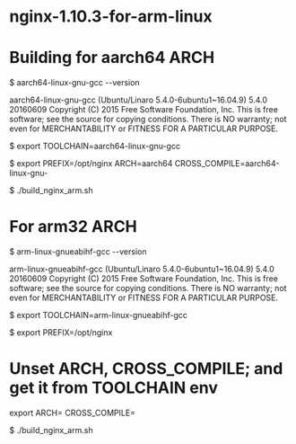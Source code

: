 # nginx-1.10.3-for-arm-linux

Building for aarch64 ARCH
============
$ aarch64-linux-gnu-gcc --version

aarch64-linux-gnu-gcc (Ubuntu/Linaro 5.4.0-6ubuntu1~16.04.9) 5.4.0 20160609
Copyright (C) 2015 Free Software Foundation, Inc.
This is free software; see the source for copying conditions.  There is NO
warranty; not even for MERCHANTABILITY or FITNESS FOR A PARTICULAR PURPOSE.

$ export TOOLCHAIN=aarch64-linux-gnu-gcc

$ export PREFIX=/opt/nginx ARCH=aarch64 CROSS_COMPILE=aarch64-linux-gnu-

$ ./build_nginx_arm.sh

For arm32 ARCH
============

$ arm-linux-gnueabihf-gcc --version

arm-linux-gnueabihf-gcc (Ubuntu/Linaro 5.4.0-6ubuntu1~16.04.9) 5.4.0 20160609
Copyright (C) 2015 Free Software Foundation, Inc.
This is free software; see the source for copying conditions.  There is NO
warranty; not even for MERCHANTABILITY or FITNESS FOR A PARTICULAR PURPOSE.

$ export TOOLCHAIN=arm-linux-gnueabihf-gcc

$ export PREFIX=/opt/nginx

# Unset ARCH, CROSS_COMPILE; and get it from TOOLCHAIN env
export ARCH= CROSS_COMPILE=

$ ./build_nginx_arm.sh
